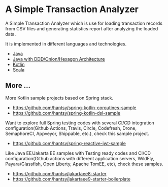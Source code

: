 # A Simple Transaction Analyzer

A Simple Transaction Analyzer which is use for loading transaction records from CSV files and generating statistics report after analyzing the loaded data.

It is implemented in different languages and technologies.

* [Java](./java)
* [Java with DDD/Onion/Hexagon Architecture](./java-ddd)
* [Kotlin](./kotlin) 
* [Scala](./scala) 

## More ...

More Kotlin sample projects based on Spring stack.

* https://github.com/hantsy/spring-kotlin-coroutines-sample
* https://github.com/hantsy/spring-kotlin-dsl-sample 

Want to explore full Spring testing codes with several CI/CD integration configuration(Github Actions, Travis, Circle, Codefresh, Drone, SemaphoreCI, Appveyor, Shippable, etc.), check this sample project.

* https://github.com/hantsy/spring-reactive-jwt-sample

Like Java EE/Jakarta EE samples with Testing ready codes and CI/CD configuration(Github actions with different application servers, WildFly, Payara/Glassfish, Open Liberty, Apache TomEE, etc), check these samples.

* https://github.com/hantsy/jakartaee8-starter
* https://github.com/hantsy/jakartaee9-starter-boilerplate
